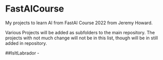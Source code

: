 # FastAICourse
My projects to learn AI from FastAI Course 2022 from Jeremy Howard.

Various Projects will be added as subfolders to the main repository. The projects with not much change will not be in this list, though will be in still added in repository.


##IsItLabrador - 



